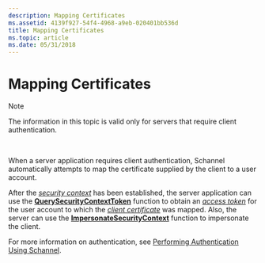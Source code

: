 ```yaml
---
description: Mapping Certificates
ms.assetid: 4139f927-54f4-4968-a9eb-020401bb536d
title: Mapping Certificates
ms.topic: article
ms.date: 05/31/2018
---
```


# Mapping Certificates

> [!Note]  
> The information in this topic is valid only for servers that require client authentication.

 

When a server application requires client authentication, Schannel automatically attempts to map the certificate supplied by the client to a user account.

After the [*security context*](../secgloss/s-gly.md) has been established, the server application can use the [**QuerySecurityContextToken**](/windows/desktop/api/Sspi/nf-sspi-querysecuritycontexttoken) function to obtain an [*access token*](../secgloss/a-gly.md) for the user account to which the [*client certificate*](../secgloss/c-gly.md) was mapped. Also, the server can use the [**ImpersonateSecurityContext**](/windows/desktop/api/Sspi/nf-sspi-impersonatesecuritycontext) function to impersonate the client.

For more information on authentication, see [Performing Authentication Using Schannel](performing-authentication-using-schannel.md).

 

 
